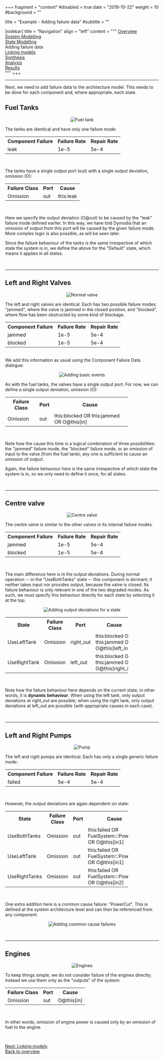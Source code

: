 +++
fragment = "content"
#disabled = true
date = "2019-10-22"
weight = 10
#background = ""

title = "Example - Adding failure data"
#subtitle = ""

[sidebar]
	title = "Navigation"
	align = "left"
	content = """
[Overview](/example1)<br>
[System Modelling](/example2)<br>
[State Modelling](/example3)<br>
Adding failure data<br>
[Linking models](/example5)<br>
[Synthesis](/example6)<br>
[Analysis](/example7)<br>
[Results](/example8)<br>
"""
+++

---  

Next, we need to add failure data to the architecture model. This needs to be done for each component and, where appropriate, each state.

## Fuel Tanks
<p align="center">
	<img src="/images/fuel_tank.PNG" alt="Fuel tank"/>
</p>

The tanks are identical and have only one failure mode:

<table style="width:80%">
	<tr>
		<th>Component Failure</th>
		<th>Failure Rate</th>
		<th>Repair Rate</th>
	</tr>
	<tr>
		<td>leak</td>
		<td>1e-5</td>
		<td>5e-4</td>
	</tr>
</table>

<br>

The tanks have a single output port (out) with a single output deviation, omission (O):

<table style="width:80%">
	<tr>
		<th>Failure Class</th>
		<th>Port</th>
		<th>Cause</th>
	</tr>
	<tr>
		<td>Omission</td>
		<td>out</td>
		<td>this:leak</td>
	</tr>
</table>
<br>

Here we specify the output deviation (O@out) to be caused by the "leak" failure mode defined earlier. In this way, we have told Dymodia that an omission of output from this port will be caused by the given failure mode. More complex logic is also possible, as will be seen later.

Since the failure behaviour of the tanks is the same irrespective of which state the system is in, we define the above for the "Default" state, which means it applies in all states.

<br>

---
## Left and Right Valves
<p align="center">
	<img src="/images/normal_valve.PNG" alt="Normal valve"/>
</p>

The left and right valves are identical. Each has two possible failure modes: "jammed", where the valve is jammed in the closed position, and "blocked", where flow has been obstructed by some kind of blockage.

<table style="width:80%">
	<tr>
		<th>Component Failure</th>
		<th>Failure Rate</th>
		<th>Repair Rate</th>
	</tr>
	<tr>
		<td>jammed</td>
		<td>1e-5</td>
		<td>5e-4</td>
	</tr>
	<tr>
		<td>blocked</td>
		<td>1e-5</td>
		<td>5e-4</td>
	</tr>
</table>
<br>
We add this information as usual using the Component Failure Data dialogue:

<p align="center">
	<img src="/images/basic_events.PNG" alt="Adding basic events"/>
</p>

As with the fuel tanks, the valves have a single output port. For now, we can define a single output deviation, omission (O):

<table style="width:80%">
	<tr>
		<th>Failure Class</th>
		<th>Port</th>
		<th>Cause</th>
	</tr>
	<tr>
		<td>Omission</td>
		<td>out</td>
		<td>this:blocked OR this:jammed OR O@this[in]</td>
	</tr>
</table>
<br>

Note how the cause this time is a logical combination of three possibilities: the "jammed" failure mode, the "blocked" failure mode, or an omission of input to the valve (from the fuel tank); any one is sufficient to cause an omission of output.

Again, the failure behaviour here is the same irrespective of which state the system is in, so we only need to define it once, for all states.

<br>

---
## Centre valve
<p align="center">
	<img src="/images/centre_valve.PNG" alt="Centre valve"/>
</p>

The centre valve is similar to the other valves in its internal failure modes.

<table style="width:80%">
	<tr>
		<th>Component Failure</th>
		<th>Failure Rate</th>
		<th>Repair Rate</th>
	</tr>
	<tr>
		<td>jammed</td>
		<td>1e-5</td>
		<td>5e-4</td>
	</tr>
	<tr>
		<td>blocked</td>
		<td>1e-5</td>
		<td>5e-4</td>
	</tr>
</table>
<br>

The main difference here is in the output deviations. During normal operation -- in the "UseBothTanks" state -- this component is dormant; it neither takes input nor provides output, because the valve is closed. Its failure behaviour is only relevant in one of the two degraded modes. As such, we must specify this behaviour directly for each state by selecting it at the top:

<p align="center">
	<img src="/images/stateful-odevn.PNG" alt="Adding output deviations for a state"/>
</p>

<table style="width:80%">
	<tr>
		<th>State</th>
		<th>Failure Class</th>
		<th>Port</th>
		<th>Cause</th>
	</tr>
	<tr>
		<td>UseLeftTank</td>
		<td>Omission</td>
		<td>right_out</td>
		<td>this:blocked OR this:jammed OR O@this[left_in]</td>
	</tr>
	<tr>
		<td>UseRightTank</td>
		<td>Omission</td>
		<td>left_out</td>
		<td>this:blocked OR this:jammed OR O@this[right_in]</td>
	</tr>
</table>
<br>

Note how the failure behaviour here depends on the current state; in other words, it is **dynamic behaviour**. When using the left tank, only output deviations at right_out are possible; when using the right tank, only output deviations at left_out are possible (with appropriate causes in each case).

<br>

---
## Left and Right Pumps
<p align="center">
	<img src="/images/pump.PNG" alt="Pump"/>
</p>

The left and right pumps are identical. Each has only a single generic failure mode:

<table style="width:80%">
	<tr>
		<th>Component Failure</th>
		<th>Failure Rate</th>
		<th>Repair Rate</th>
	</tr>
	<tr>
		<td>failed</td>
		<td>5e-4</td>
		<td>5e-4</td>
	</tr>
</table>
<br>

However, the output deviations are again dependent on state:

<table style="width:80%">
	<tr>
		<th>State</th>
		<th>Failure Class</th>
		<th>Port</th>
		<th>Cause</th>
	</tr>
	<tr>
		<td>UseBothTanks</td>
		<td>Omission</td>
		<td>out</td>
		<td>this:failed OR FuelSystem:::PowerCut OR O@this[in1]</td>
	</tr>
	<tr>
		<td>UseLeftTank</td>
		<td>Omission</td>
		<td>out</td>
		<td>this:failed OR FuelSystem:::PowerCut OR O@this[in1]</td>
	</tr>
	<tr>
		<td>UseRightTanks</td>
		<td>Omission</td>
		<td>out</td>
		<td>this:failed OR FuelSystem:::PowerCut OR O@this[in2]</td>
	</tr>
</table>
<br>

One extra addition here is a common cause failure: "PowerCut". This is defined at the system architecture level and can then be referenced from any component:

<p align="center">
	<img src="/images/ccf2.PNG" alt="Adding common cause failures"/>
</p>

<br>

---
## Engines
<p align="center">
	<img src="/images/engine.PNG" alt="Engines"/>
</p>

To keep things simple, we do not consider failure of the engines directly; instead we use them only as the "outputs" of the system:

<table style="width:80%">
	<tr>
		<th>Failure Class</th>
		<th>Port</th>
		<th>Cause</th>
	</tr>
	<tr>
		<td>Omission</td>
		<td>out</td>
		<td>O@this[in]</td>
	</tr>
</table>
<br>

In other words, omission of engine power is caused only by an omission of fuel to the engine.

<br>

[Next: Linking models](/example5)
<br>
[Back to overview](/dymodia)
